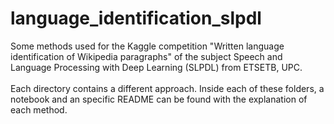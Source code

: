 # language_identification_slpdl
Some methods used for the Kaggle competition "Written language identification of Wikipedia paragraphs" of the subject Speech and Language Processing with Deep Learning (SLPDL) from ETSETB, UPC. <br><br>
Each directory contains a different approach. Inside each of these folders, a notebook and an specific README can be found with the explanation of each method.

